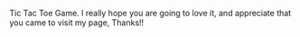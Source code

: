 Tic Tac Toe Game.
I really hope you are going to love it, and appreciate that you came to visit my page, Thanks!!
